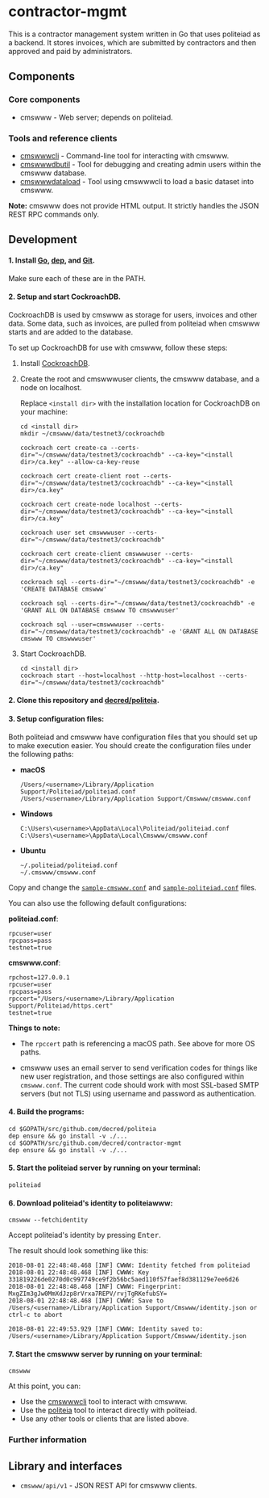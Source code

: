 # contractor-mgmt
This is a contractor management system written in Go that uses politeiad
as a backend. It stores invoices, which are submitted by contractors and then
approved and paid by administrators.

## Components

### Core components

* cmswww - Web server; depends on politeiad.

### Tools and reference clients

* [cmswwwcli](https://github.com/decred/contractor-mgmt/tree/master/cmswww/cmd/cmswwwcli) - Command-line tool for interacting with cmswww.
* [cmswwwdbutil](https://github.com/decred/contractor-mgmt/tree/master/cmswww/cmd/cmswwwdbutil) - Tool for debugging and creating admin users within the cmswww database.
* [cmswwwdataload](https://github.com/decred/contractor-mgmt/tree/master/cmswww/cmd/cmswwwdataload) - Tool using cmswwwcli to load a basic dataset into cmswww.

**Note:** cmswww does not provide HTML output.  It strictly handles the
JSON REST RPC commands only.

## Development

#### 1. Install [Go](https://golang.org/doc/install), [dep](https://github.com/golang/dep), and [Git](https://git-scm.com/downloads).

Make sure each of these are in the PATH.

#### 2. Setup and start CockroachDB.

CockroachDB is used by cmswww as storage for users, invoices and other data. Some data,
such as invoices, are pulled from politeiad when cmswww starts and are added to the database.

To set up CockroachDB for use with cmswww, follow these steps:

  1. Install [CockroachDB](https://www.cockroachlabs.com/docs/stable/install-cockroachdb-windows.html).

  2. Create the root and cmswwwuser clients, the cmswww database, and a node on localhost.

     Replace `<install dir>` with the installation location for CockroachDB on your machine:

         cd <install dir>
         mkdir ~/cmswww/data/testnet3/cockroachdb

         cockroach cert create-ca --certs-dir="~/cmswww/data/testnet3/cockroachdb" --ca-key="<install dir>/ca.key" --allow-ca-key-reuse

         cockroach cert create-client root --certs-dir="~/cmswww/data/testnet3/cockroachdb" --ca-key="<install dir>/ca.key"

         cockroach cert create-node localhost --certs-dir="~/cmswww/data/testnet3/cockroachdb" --ca-key="<install dir>/ca.key"

         cockroach user set cmswwwuser --certs-dir="~/cmswww/data/testnet3/cockroachdb"

         cockroach cert create-client cmswwwuser --certs-dir="~/cmswww/data/testnet3/cockroachdb" --ca-key="<install dir>/ca.key"

         cockroach sql --certs-dir="~/cmswww/data/testnet3/cockroachdb" -e 'CREATE DATABASE cmswww'

         cockroach sql --certs-dir="~/cmswww/data/testnet3/cockroachdb" -e 'GRANT ALL ON DATABASE cmswww TO cmswwwuser'

         cockroach sql --user=cmswwwuser --certs-dir="~/cmswww/data/testnet3/cockroachdb" -e 'GRANT ALL ON DATABASE cmswww TO cmswwwuser'

   3. Start CockroachDB.

          cd <install dir>
          cockroach start --host=localhost --http-host=localhost --certs-dir="~/cmswww/data/testnet3/cockroachdb"

#### 2. Clone this repository and [decred/politeia](https://github.com/decred/politeia).

#### 3. Setup configuration files:

Both politeiad and cmswww have configuration files that you should set up to
make execution easier. You should create the configuration files under the
following paths:

* **macOS**

   ```
   /Users/<username>/Library/Application Support/Politeiad/politeiad.conf
   /Users/<username>/Library/Application Support/Cmswww/cmswww.conf
   ```

* **Windows**

   ```
   C:\Users\<username>\AppData\Local\Politeiad/politeiad.conf
   C:\Users\<username>\AppData\Local\Cmswww/cmswww.conf
   ```

* **Ubuntu**

   ```
   ~/.politeiad/politeiad.conf
   ~/.cmswww/cmswww.conf
   ```

Copy and change the [`sample-cmswww.conf`](https://github.com/decred/contractor-mgmt/blob/master/cmswww/sample-cmswww.conf)
and [`sample-politeiad.conf`](https://github.com/decred/politeia/blob/master/politeiad/sample-politeiad.conf) files.

You can also use the following default configurations:

**politeiad.conf**:

    rpcuser=user
    rpcpass=pass
    testnet=true


**cmswww.conf**:

    rpchost=127.0.0.1
    rpcuser=user
    rpcpass=pass
    rpccert="/Users/<username>/Library/Application Support/Politeiad/https.cert"
    testnet=true

**Things to note:**

* The `rpccert` path is referencing a macOS path. See above for
more OS paths.

* cmswww uses an email server to send verification codes for
things like new user registration, and those settings are also configured within
 `cmswww.conf`. The current code should work with most SSL-based SMTP servers
(but not TLS) using username and password as authentication.

#### 4. Build the programs:

```
cd $GOPATH/src/github.com/decred/politeia
dep ensure && go install -v ./...
cd $GOPATH/src/github.com/decred/contractor-mgmt
dep ensure && go install -v ./...
```

#### 5. Start the politeiad server by running on your terminal:

    politeiad

#### 6. Download politeiad's identity to politeiawww:

    cmswww --fetchidentity

Accept politeiad's identity by pressing <kbd>Enter</kbd>.

The result should look something like this:

```
2018-08-01 22:48:48.468 [INF] CWWW: Identity fetched from politeiad
2018-08-01 22:48:48.468 [INF] CWWW: Key        : 331819226de0270d0c997749ce9f2b56bc5aed110f57faef8d381129e7ee6d26
2018-08-01 22:48:48.468 [INF] CWWW: Fingerprint: MxgZIm3gJw0MmXdJzp8rVrxa7REPV/rvjTgRKefubSY=
2018-08-01 22:48:48.468 [INF] CWWW: Save to /Users/<username>/Library/Application Support/Cmswww/identity.json or ctrl-c to abort

2018-08-01 22:49:53.929 [INF] CWWW: Identity saved to: /Users/<username>/Library/Application Support/Cmswww/identity.json
```

#### 7. Start the cmswww server by running on your terminal:

    cmswww

At this point, you can:

* Use the [cmswwwcli](https://github.com/decred/contractor-mgmt/tree/master/cmswww/cmd/cmswwwcli) tool to interact with cmswww.
* Use the [politeia](https://github.com/decred/politeia/tree/master/politeiad/cmd/politeia) tool to interact directly with politeiad.
* Use any other tools or clients that are listed above.


### Further information

## Library and interfaces

* `cmswww/api/v1` - JSON REST API for cmswww clients.
